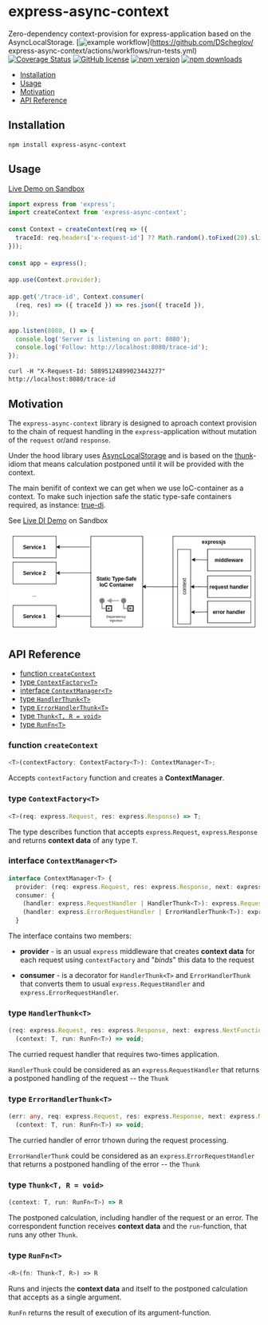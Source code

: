 # express-async-context

Zero-dependency context-provision for express-application based on the AsyncLocalStorage.
[![example workflow](https://github.com/DScheglov/express-async-context/actions/workflows/run-tests.yml/badge.svg)](https://github.com/DScheglov/ express-async-context/actions/workflows/run-tests.yml)
[![Coverage Status](https://coveralls.io/repos/github/DScheglov/express-async-context/badge.svg?branch=master)](https://coveralls.io/github/DScheglov/express-async-context?branch=master) [![GitHub license](https://img.shields.io/badge/license-MIT-blue.svg)](https://github.com/DScheglov/express-async-context/blob/master/LICENSE) [![npm version](https://img.shields.io/npm/v/express-async-context.svg?style=flat-square)](https://www.npmjs.com/package/express-async-context) [![npm downloads](https://img.shields.io/npm/dm/express-async-context.svg?style=flat-square)](https://www.npmjs.com/package/express-async-context)



- [Installation](#installation)
- [Usage](#usage)
- [Motivation](#motivation)
- [API Reference](#api-reference)

## Installation

```shell
npm install express-async-context
```

## Usage

[Live Demo on Sandbox](https://codesandbox.io/s/zealous-wind-ioyix?fontsize=14&hidenavigation=1&initialpath=/trace-id&theme=dark&file=/src/index.ts)

```ts
import express from 'express';
import createContext from 'express-async-context';

const Context = createContext(req => ({
  traceId: req.headers['x-request-id'] ?? Math.random().toFixed(20).slice(2),
}));

const app = express();

app.use(Context.provider);

app.get('/trace-id', Context.consumer(
  (req, res) => ({ traceId }) => res.json({ traceId }),
));

app.listen(8080, () => {
  console.log('Server is listening on port: 8080');
  console.log('Follow: http://localhost:8080/trace-id');
});
```

```shell
curl -H "X-Request-Id: 58895124899023443277" http://localhost:8080/trace-id
```

## Motivation

The `express-async-context` library is designed to aproach context provision to the
chain of request handling in the `express`-application without mutation of the
`request` or/and `response`.

Under the hood library uses [AsyncLocalStorage](https://nodejs.org/api/async_hooks.html#async_hooks_class_asynclocalstorage)
and is based on the [thunk](https://wiki.haskell.org/Thunk#:~:text=A%20thunk%20is%20a%20value,thunk%20unless%20it%20has%20to.)-idiom
that means calculation postponed until it will be provided with the context.

The main benifit of context we can get when we use IoC-container as a context.
To make such injection safe the static type-safe containers required, as instance:
[true-di](https://github.com/DScheglov/true-di).


See [Live DI Demo](https://codesandbox.io/s/github/DScheglov/true-di/tree/master/examples/getting-started?fontsize=14&hidenavigation=1&initialpath=/orders&module=/src/index.ts&theme=dark) on Sandbox

![DI Through Context](di-through-context.drawio.png)

## API Reference

  - [function `createContext`](#function-createcontext)
  - [type `ContextFactory<T>`](#type-contextfactoryt)
  - [interface `ContextManager<T>`](#interface-contextmanagert)
  - [type `HandlerThunk<T>`](#type-handlerthunkt)
  - [type `ErrorHandlerThunk<T>`](#type-errorhandlerthunkt)
  - [type `Thunk<T, R = void>`](#type-thunkt-r--void)
  - [type `RunFn<T>`](#type-runfnt)

### function `createContext`

```typescript
<T>(contextFactory: ContextFactory<T>): ContextManager<T>;
```

Accepts `contextFactory` function and creates a **ContextManager**.

### type `ContextFactory<T>`

```ts
<T>(req: express.Request, res: express.Response) => T;
```

The type describes function that accepts `express`.`Request`, `express`.`Response` and returns **context data** of any type `T`.


### interface `ContextManager<T>`

```ts
interface ContextManager<T> {
  provider: (req: express.Request, res: express.Response, next: express.NextFunction) => void;
  consumer: {
    (handler: express.RequestHandler | HandlerThunk<T>): express.RequestHandler;
    (handler: express.ErrorRequestHandler | ErrorHandlerThunk<T>): express.ErrorRequestHandler;
  }
```

The interface contains two members:

 - **provider** - is an usual `express` middleware that creates **context data**
for each request using `contextFactory` and "_binds_" this data to the request

 - **consumer** - is a decorator for `HandlerThunk<T>` and `ErrorHandlerThunk` that converts them
to usual `express.RequestHandler` and `express.ErrorRequestHandler`.

### type `HandlerThunk<T>`

```ts
(req: express.Request, res: express.Response, next: express.NextFunction) =>
  (context: T, run: RunFn<T>) => void;
```

The curried request handler that requires two-times application.

`HandlerThunk` could be considered as an `express`.`RequestHandler` 
that returns a postponed handling of the request -- the `Thunk`

### type `ErrorHandlerThunk<T>`

```ts
(err: any, req: express.Request, res: express.Response, next: express.NextFunction) => 
  (context: T, run: RunFn<T>) => void;
```

The curried handler of error trhown during the request processing.

`ErrorHandlerThunk` could be considered as an `express`.`ErrorRequestHandler` that
returns a postponed handling of the error -- the `Thunk`

### type `Thunk<T, R = void>`

```ts
(context: T, run: RunFn<T>) => R
```

The postponed calculation, including handler of the request or an error.
The correspondent function receives **context data** and the `run`-function,
that runs any other `Thunk`.

### type `RunFn<T>`

```ts
<R>(fn: Thunk<T, R>) => R
```

Runs and injects the **context data** and itself to the postponed calculation
that accepts as a single argument. 

`RunFn` returns the result of execution of its argument-function.